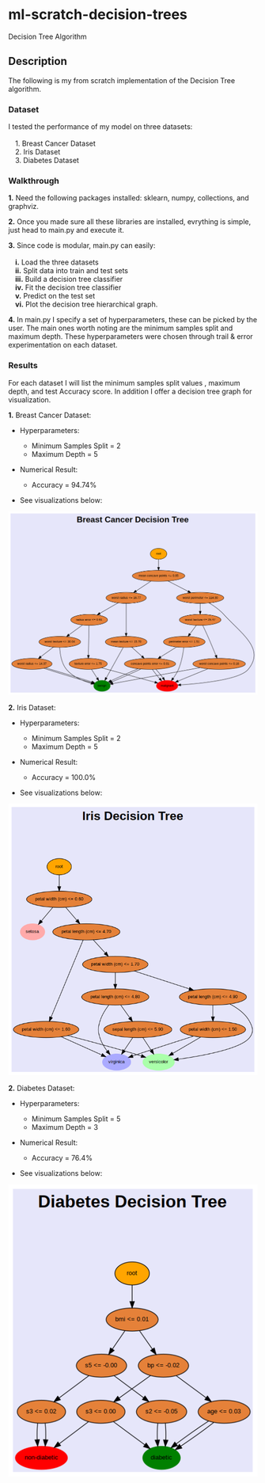 # ml-scratch-decision-trees
Decision Tree Algorithm

## **Description**
The following is my from scratch implementation of the Decision Tree algorithm.

### **Dataset**

I tested the performance of my model on three datasets: \
\
    &emsp;1. Breast Cancer Dataset \
    &emsp;2. Iris Dataset \
    &emsp;3. Diabetes Dataset

### **Walkthrough**

**1.** Need the following packages installed: sklearn, numpy, collections, and graphviz.

**2.** Once you made sure all these libraries are installed, evrything is simple, just head to main.py and execute it.

**3.** Since code is modular, main.py can easily: \
\
    &emsp;**i.** Load the three datasets \
    &emsp;**ii.** Split data into train and test sets \
    &emsp;**iii.** Build a decision tree classifier \
    &emsp;**iv.** Fit the decision tree classifier \
    &emsp;**v.** Predict on the test set \
    &emsp;**vi.** Plot the decision tree hierarchical graph.

**4.** In main.py I specify a set of hyperparameters, these can be picked by the user. The main ones worth noting are the minimum samples split and maximum depth. These hyperparameters were chosen through trail & error experimentation on each dataset.

### **Results**

For each dataset I will list the minimum samples split values , maximum depth, and test Accuracy score.
In addition I offer a decision tree graph for visualization.

**1.** Breast Cancer Dataset:

- Hyperparameters:
     - Minimum Samples Split = 2
     - Maximum Depth = 5
 
- Numerical Result:
     - Accuracy = 94.74%

- See visualizations below:

![alt text](https://github.com/ZainUFarhat/ml-scratch-decision-trees/blob/main/plots/bc/bc_decision_tree.png?raw=true)

**2.** Iris Dataset:

- Hyperparameters:
     - Minimum Samples Split = 2
     - Maximum Depth = 5
 
- Numerical Result:
     - Accuracy = 100.0%

- See visualizations below:

![alt text](https://github.com/ZainUFarhat/ml-scratch-decision-trees/blob/main/plots/iris/iris_decision_tree.png?raw=true)

**2.** Diabetes Dataset:

- Hyperparameters:
     - Minimum Samples Split = 5
     - Maximum Depth = 3
 
- Numerical Result:
     - Accuracy = 76.4%

- See visualizations below:

![alt text](https://github.com/ZainUFarhat/ml-scratch-decision-trees/blob/main/plots/db/db_decision_tree.png?raw=true)